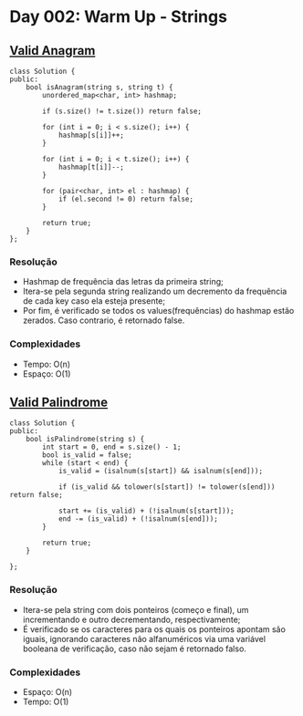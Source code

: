 # Day 002: Warm Up - Strings

## [Valid Anagram](https://leetcode.com/problems/valid-anagram/)
```cpp=
class Solution {
public:
    bool isAnagram(string s, string t) {
        unordered_map<char, int> hashmap;
        
        if (s.size() != t.size()) return false;
        
        for (int i = 0; i < s.size(); i++) {
            hashmap[s[i]]++;
        }
        
        for (int i = 0; i < t.size(); i++) {
            hashmap[t[i]]--;
        }
        
        for (pair<char, int> el : hashmap) {
            if (el.second != 0) return false;
        }
        
        return true;     
    }
};

```

### Resolução
* Hashmap de frequência das letras da primeira string;
* Itera-se pela segunda string realizando um decremento da frequência de cada key caso ela esteja presente;
* Por fim, é verificado se todos os values(frequências) do hashmap estão zerados. Caso contrario, é retornado false.
    
### Complexidades
* Tempo: O(n)
* Espaço: O(1)

## [Valid Palindrome](https://leetcode.com/problems/valid-palindrome/)
```cpp=
class Solution {
public:
    bool isPalindrome(string s) {
        int start = 0, end = s.size() - 1;
        bool is_valid = false;
        while (start < end) {
            is_valid = (isalnum(s[start]) && isalnum(s[end]));
            
            if (is_valid && tolower(s[start]) != tolower(s[end])) return false;
            
            start += (is_valid) + (!isalnum(s[start]));
            end -= (is_valid) + (!isalnum(s[end]));
        }     

        return true;
    }
        
};
```

### Resolução
* Itera-se pela string com dois ponteiros (começo e final), um incrementando e outro decrementando, respectivamente;
* É verificado se os caracteres para os quais os ponteiros apontam são iguais, ignorando caracteres não alfanuméricos via uma variável booleana de verificação, caso não sejam é retornado falso.

### Complexidades
* Espaço: O(n)
* Tempo: O(1)
